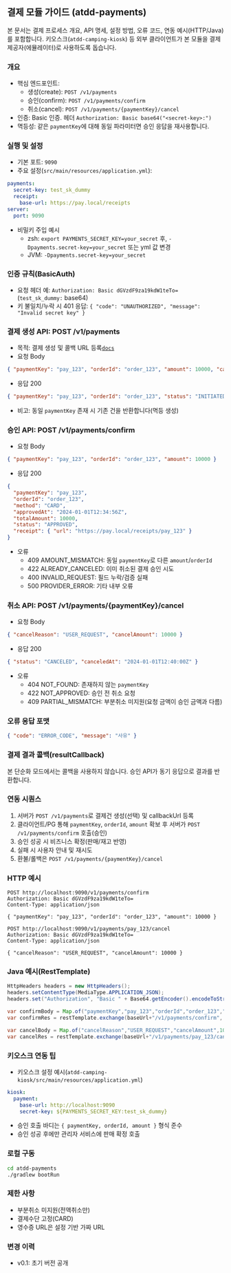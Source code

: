 ## 결제 모듈 가이드 (atdd-payments)

본 문서는 결제 프로세스 개요, API 명세, 설정 방법, 오류 코드, 연동 예시(HTTP/Java)를 포함합니다. 키오스크(`atdd-camping-kiosk`) 등 외부 클라이언트가 본 모듈을 결제 제공자(에뮬레이터)로 사용하도록 돕습니다.

### 개요
- 핵심 엔드포인트:
  - 생성(create): `POST /v1/payments`
  - 승인(confirm): `POST /v1/payments/confirm`
  - 취소(cancel): `POST /v1/payments/{paymentKey}/cancel`
- 인증: Basic 인증. 헤더 `Authorization: Basic base64("<secret-key>:")`
- 멱등성: 같은 `paymentKey`에 대해 동일 파라미터면 승인 응답을 재사용합니다.

### 실행 및 설정
- 기본 포트: `9090`
- 주요 설정(`src/main/resources/application.yml`):

```yaml
payments:
  secret-key: test_sk_dummy
  receipt:
    base-url: https://pay.local/receipts
server:
  port: 9090
```

- 비밀키 주입 예시
  - zsh: `export PAYMENTS_SECRET_KEY=your_secret` 후, `-Dpayments.secret-key=your_secret` 또는 yml 값 변경
  - JVM: `-Dpayments.secret-key=your_secret`

### 인증 규칙(BasicAuth)
- 요청 헤더 예: `Authorization: Basic dGVzdF9za19kdW1teTo=` (`test_sk_dummy:` base64)
- 키 불일치/누락 시 401 응답: `{ "code": "UNAUTHORIZED", "message": "Invalid secret key" }`

### 결제 생성 API: POST /v1/payments
- 목적: 결제 생성 및 콜백 URL 등록[`docs`](https://docs-pay.toss.im/reference/normal/create)
- 요청 Body

```json
{ "paymentKey": "pay_123", "orderId": "order_123", "amount": 10000, "callbackUrl": "https://merchant.local/callback" }
```

- 응답 200

```json
{ "paymentKey": "pay_123", "orderId": "order_123", "status": "INITIATED" }
```

- 비고: 동일 `paymentKey` 존재 시 기존 건을 반환합니다(멱등 생성)

### 승인 API: POST /v1/payments/confirm
- 요청 Body

```json
{ "paymentKey": "pay_123", "orderId": "order_123", "amount": 10000 }
```

- 응답 200

```json
{
  "paymentKey": "pay_123",
  "orderId": "order_123",
  "method": "CARD",
  "approvedAt": "2024-01-01T12:34:56Z",
  "totalAmount": 10000,
  "status": "APPROVED",
  "receipt": { "url": "https://pay.local/receipts/pay_123" }
}
```

- 오류
  - 409 AMOUNT_MISMATCH: 동일 `paymentKey`로 다른 `amount`/`orderId`
  - 422 ALREADY_CANCELED: 이미 취소된 결제 승인 시도
  - 400 INVALID_REQUEST: 필드 누락/검증 실패
  - 500 PROVIDER_ERROR: 기타 내부 오류

### 취소 API: POST /v1/payments/{paymentKey}/cancel
- 요청 Body

```json
{ "cancelReason": "USER_REQUEST", "cancelAmount": 10000 }
```

- 응답 200

```json
{ "status": "CANCELED", "canceledAt": "2024-01-01T12:40:00Z" }
```

- 오류
  - 404 NOT_FOUND: 존재하지 않는 `paymentKey`
  - 422 NOT_APPROVED: 승인 전 취소 요청
  - 409 PARTIAL_MISMATCH: 부분취소 미지원(요청 금액이 승인 금액과 다름)

### 오류 응답 포맷

```json
{ "code": "ERROR_CODE", "message": "사유" }
```

### 결제 결과 콜백(resultCallback)
본 단순화 모드에서는 콜백을 사용하지 않습니다. 승인 API가 동기 응답으로 결과를 반환합니다.

### 연동 시퀀스
1) 서버가 `POST /v1/payments`로 결제건 생성(선택) 및 callbackUrl 등록
2) 클라이언트/PG 통해 `paymentKey`, `orderId`, `amount` 확보 후 서버가 `POST /v1/payments/confirm` 호출(승인)
3) 승인 성공 시 비즈니스 확정(판매/재고 반영)
4) 실패 시 사용자 안내 및 재시도
5) 환불/롤백은 `POST /v1/payments/{paymentKey}/cancel`

### HTTP 예시

```http
POST http://localhost:9090/v1/payments/confirm
Authorization: Basic dGVzdF9za19kdW1teTo=
Content-Type: application/json

{ "paymentKey": "pay_123", "orderId": "order_123", "amount": 10000 }
```

```http
POST http://localhost:9090/v1/payments/pay_123/cancel
Authorization: Basic dGVzdF9za19kdW1teTo=
Content-Type: application/json

{ "cancelReason": "USER_REQUEST", "cancelAmount": 10000 }
```

### Java 예시(RestTemplate)

```java
HttpHeaders headers = new HttpHeaders();
headers.setContentType(MediaType.APPLICATION_JSON);
headers.set("Authorization", "Basic " + Base64.getEncoder().encodeToString((secretKey + ":").getBytes(StandardCharsets.UTF_8)));

var confirmBody = Map.of("paymentKey","pay_123","orderId","order_123","amount",10000);
var confirmRes = restTemplate.exchange(baseUrl+"/v1/payments/confirm", HttpMethod.POST, new HttpEntity<>(confirmBody, headers), Map.class);

var cancelBody = Map.of("cancelReason","USER_REQUEST","cancelAmount",10000);
var cancelRes = restTemplate.exchange(baseUrl+"/v1/payments/pay_123/cancel", HttpMethod.POST, new HttpEntity<>(cancelBody, headers), Map.class);
```

### 키오스크 연동 팁
- 키오스크 설정 예시(`atdd-camping-kiosk/src/main/resources/application.yml`)

```yaml
kiosk:
  payment:
    base-url: http://localhost:9090
    secret-key: ${PAYMENTS_SECRET_KEY:test_sk_dummy}
```

- 승인 호출 바디는 `{ paymentKey, orderId, amount }` 형식 준수
- 승인 성공 후에만 관리자 서비스에 판매 확정 호출

### 로컬 구동

```bash
cd atdd-payments
./gradlew bootRun
```

### 제한 사항
- 부분취소 미지원(전액취소만)
- 결제수단 고정(CARD)
- 영수증 URL은 설정 기반 가짜 URL

### 변경 이력
- v0.1: 초기 버전 공개



